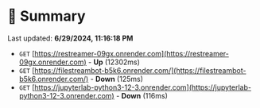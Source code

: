 # 📖 Summary
Last updated: **6/29/2024, 11:16:18 PM**

- `GET` [https://restreamer-09gx.onrender.com](https://restreamer-09gx.onrender.com) - **Up** (12302ms)
- `GET` [https://filestreambot-b5k6.onrender.com/](https://filestreambot-b5k6.onrender.com/) - **Down** (125ms)
- `GET` [https://jupyterlab-python3-12-3.onrender.com](https://jupyterlab-python3-12-3.onrender.com) - **Down** (116ms)
